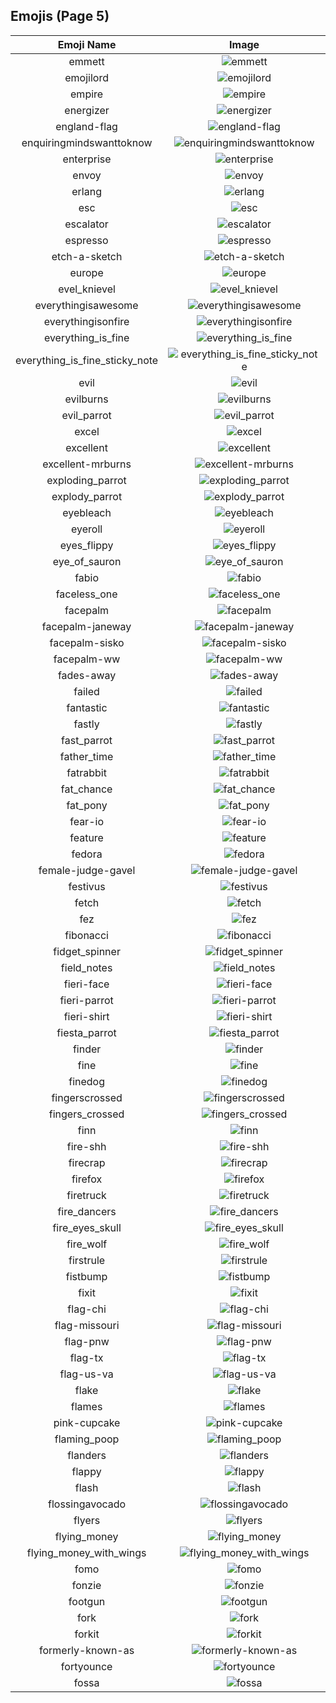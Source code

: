 
## Emojis (Page 5)
|Emoji Name|Image|
| :-: | :-: |
|emmett| ![emmett](/output/emmett.jpg)|
|emojilord| ![emojilord](/output/emojilord.jpg)|
|empire| ![empire](/output/empire.png)|
|energizer| ![energizer](/output/energizer.gif)|
|england-flag| ![england-flag](/output/england-flag.png)|
|enquiringmindswanttoknow| ![enquiringmindswanttoknow](/output/enquiringmindswanttoknow.png)|
|enterprise| ![enterprise](/output/enterprise.jpg)|
|envoy| ![envoy](/output/envoy.png)|
|erlang| ![erlang](/output/erlang.png)|
|esc| ![esc](/output/esc.png)|
|escalator| ![escalator](/output/escalator.jpg)|
|espresso| ![espresso](/output/espresso.jpg)|
|etch-a-sketch| ![etch-a-sketch](/output/etch-a-sketch.gif)|
|europe| ![europe](/output/europe.png)|
|evel_knievel| ![evel_knievel](/output/evel_knievel.jpg)|
|everythingisawesome| ![everythingisawesome](/output/everythingisawesome.png)|
|everythingisonfire| ![everythingisonfire](/output/everythingisonfire.gif)|
|everything_is_fine| ![everything_is_fine](/output/everything_is_fine.gif)|
|everything_is_fine_sticky_note| ![everything_is_fine_sticky_note](/output/everything_is_fine_sticky_note.png)|
|evil| ![evil](/output/evil.png)|
|evilburns| ![evilburns](/output/evilburns.png)|
|evil_parrot| ![evil_parrot](/output/evil_parrot.gif)|
|excel| ![excel](/output/excel.png)|
|excellent| ![excellent](/output/excellent.png)|
|excellent-mrburns| ![excellent-mrburns](/output/excellent-mrburns.gif)|
|exploding_parrot| ![exploding_parrot](/output/exploding_parrot)|
|explody_parrot| ![explody_parrot](/output/explody_parrot.gif)|
|eyebleach| ![eyebleach](/output/eyebleach.gif)|
|eyeroll| ![eyeroll](/output/eyeroll)|
|eyes_flippy| ![eyes_flippy](/output/eyes_flippy.gif)|
|eye_of_sauron| ![eye_of_sauron](/output/eye_of_sauron.jpg)|
|fabio| ![fabio](/output/fabio.png)|
|faceless_one| ![faceless_one](/output/faceless_one.png)|
|facepalm| ![facepalm](/output/facepalm.gif)|
|facepalm-janeway| ![facepalm-janeway](/output/facepalm-janeway.png)|
|facepalm-sisko| ![facepalm-sisko](/output/facepalm-sisko.png)|
|facepalm-ww| ![facepalm-ww](/output/facepalm-ww.gif)|
|fades-away| ![fades-away](/output/fades-away)|
|failed| ![failed](/output/failed.png)|
|fantastic| ![fantastic](/output/fantastic.jpg)|
|fastly| ![fastly](/output/fastly.png)|
|fast_parrot| ![fast_parrot](/output/fast_parrot.gif)|
|father_time| ![father_time](/output/father_time.gif)|
|fatrabbit| ![fatrabbit](/output/fatrabbit)|
|fat_chance| ![fat_chance](/output/fat_chance.png)|
|fat_pony| ![fat_pony](/output/fat_pony.jpg)|
|fear-io| ![fear-io](/output/fear-io.png)|
|feature| ![feature](/output/feature.gif)|
|fedora| ![fedora](/output/fedora)|
|female-judge-gavel| ![female-judge-gavel](/output/female-judge-gavel.png)|
|festivus| ![festivus](/output/festivus.png)|
|fetch| ![fetch](/output/fetch.jpg)|
|fez| ![fez](/output/fez.gif)|
|fibonacci| ![fibonacci](/output/fibonacci.png)|
|fidget_spinner| ![fidget_spinner](/output/fidget_spinner.gif)|
|field_notes| ![field_notes](/output/field_notes.jpg)|
|fieri-face| ![fieri-face](/output/fieri-face.png)|
|fieri-parrot| ![fieri-parrot](/output/fieri-parrot.gif)|
|fieri-shirt| ![fieri-shirt](/output/fieri-shirt.png)|
|fiesta_parrot| ![fiesta_parrot](/output/fiesta_parrot.gif)|
|finder| ![finder](/output/finder.png)|
|fine| ![fine](/output/fine.png)|
|finedog| ![finedog](/output/finedog.png)|
|fingerscrossed| ![fingerscrossed](/output/fingerscrossed.png)|
|fingers_crossed| ![fingers_crossed](/output/fingers_crossed.png)|
|finn| ![finn](/output/finn.gif)|
|fire-shh| ![fire-shh](/output/fire-shh.png)|
|firecrap| ![firecrap](/output/firecrap)|
|firefox| ![firefox](/output/firefox.png)|
|firetruck| ![firetruck](/output/firetruck.png)|
|fire_dancers| ![fire_dancers](/output/fire_dancers.png)|
|fire_eyes_skull| ![fire_eyes_skull](/output/fire_eyes_skull.png)|
|fire_wolf| ![fire_wolf](/output/fire_wolf.png)|
|firstrule| ![firstrule](/output/firstrule.jpg)|
|fistbump| ![fistbump](/output/fistbump)|
|fixit| ![fixit](/output/fixit.png)|
|flag-chi| ![flag-chi](/output/flag-chi.png)|
|flag-missouri| ![flag-missouri](/output/flag-missouri.png)|
|flag-pnw| ![flag-pnw](/output/flag-pnw.png)|
|flag-tx| ![flag-tx](/output/flag-tx.png)|
|flag-us-va| ![flag-us-va](/output/flag-us-va.gif)|
|flake| ![flake](/output/flake.png)|
|flames| ![flames](/output/flames.png)|
|pink-cupcake| ![pink-cupcake](/output/pink-cupcake.png)|
|flaming_poop| ![flaming_poop](/output/flaming_poop.png)|
|flanders| ![flanders](/output/flanders.png)|
|flappy| ![flappy](/output/flappy.gif)|
|flash| ![flash](/output/flash.png)|
|flossingavocado| ![flossingavocado](/output/flossingavocado.gif)|
|flyers| ![flyers](/output/flyers.png)|
|flying_money| ![flying_money](/output/flying_money.gif)|
|flying_money_with_wings| ![flying_money_with_wings](/output/flying_money_with_wings.gif)|
|fomo| ![fomo](/output/fomo.png)|
|fonzie| ![fonzie](/output/fonzie.png)|
|footgun| ![footgun](/output/footgun.png)|
|fork| ![fork](/output/fork.png)|
|forkit| ![forkit](/output/forkit)|
|formerly-known-as| ![formerly-known-as](/output/formerly-known-as.png)|
|fortyounce| ![fortyounce](/output/fortyounce.png)|
|fossa| ![fossa](/output/fossa.jpg)|